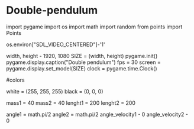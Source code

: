 # Double-pendulum

import pygame
import os
import math
import random
from points import Points

os.environ["SDL_VIDEO_CENTERED"]-'1'

width, height - 1920, 1080
SIZE = (width, height)
pygame.init()
pygame.display.caption("Double pendulum")
fps = 30
screen = pygame.display.set_model(SIZE)
clock = pygame.time.Clock()

#colors

white = (255, 255, 255)
black = (0, 0, 0)

mass1 = 40
mass2 = 40
lenght1 = 200
lenght2 = 200

angle1 = math.pi/2
angle2 = math.pi/2
angle_velocity1 - 0 
angle_velocity2 - 0 


